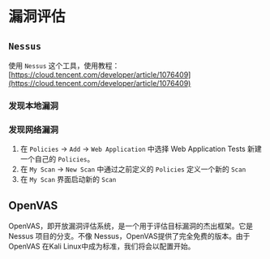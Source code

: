 # 漏洞评估

## `Nessus`

使用 `Nessus` 这个工具，使用教程：[https://cloud.tencent.com/developer/article/1076409](https://cloud.tencent.com/developer/article/1076409)

### 发现本地漏洞

### 发现网络漏洞

1. 在 `Policies` → `Add` → `Web Application` 中选择 Web Application Tests 新建一个自己的 `Policies`。
2. 在 `My Scan` → `New Scan` 中通过之前定义的 `Policies` 定义一个新的 `Scan`
3. 在 `My Scan` 界面启动新的 `Scan` 

## OpenVAS

OpenVAS，即开放漏洞评估系统，是一个用于评估目标漏洞的杰出框架。它是 Nessus 项目的分支。不像 Nessus，OpenVAS提供了完全免费的版本。由于 OpenVAS 在Kali Linux中成为标准，我们将会以配置开始。
